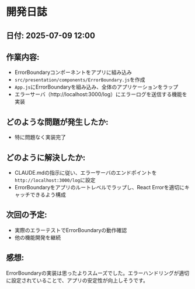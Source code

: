 # 開発日誌

## 日付: 2025-07-09 12:00

## 作業内容:
- ErrorBoundaryコンポーネントをアプリに組み込み
- `src/presentation/components/ErrorBoundary.js`を作成
- `App.js`にErrorBoundaryを組み込み、全体のアプリケーションをラップ
- エラーサーバ（http://localhost:3000/log）にエラーログを送信する機能を実装

## どのような問題が発生したか:
- 特に問題なく実装完了

## どのように解決したか:
- CLAUDE.mdの指示に従い、エラーサーバのエンドポイントを`http://localhost:3000/log`に設定
- ErrorBoundaryをアプリのルートレベルでラップし、React Errorを適切にキャッチできるよう構成

## 次回の予定:
- 実際のエラーテストでErrorBoundaryの動作確認
- 他の機能開発を継続

## 感想:
ErrorBoundaryの実装は思ったよりスムーズでした。エラーハンドリングが適切に設定されていることで、アプリの安定性が向上しそうです。